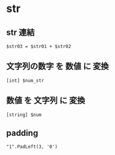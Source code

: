
# str


## str 連結

```
$str03 = $str01 + $str02
```


## 文字列の数字 を 数値 に 変換

```
[int] $num_str
```


## 数値 を 文字列 に 変換

```
[string] $num
```


## padding

```
"1".PadLeft(3, '0')
```


